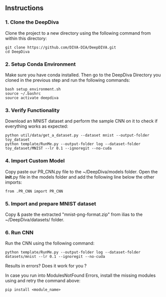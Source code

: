 ## Instructions

### 1. Clone the DeepDiva 
Clone the project to a new directory using the following command from within this directory: 

```
git clone https://github.com/DIVA-DIA/DeepDIVA.git
cd DeepDiva

```

### 2. Setup Conda Environment
Make sure you have conda installed. Then go to the DeepDiva Directory you cloned in the previous step and run the following commands: 

```
bash setup_environment.sh
source ~/.bashrc
source activate deepdiva
```

### 3. Verify Functionality
Download an MNIST dataset and perform the sample CNN on it to check if everything works as expected: 
```
python util/data/get_a_dataset.py --dataset mnist --output-folder toy_dataset
python template/RunMe.py --output-folder log --dataset-folder toy_dataset/MNIST --lr 0.1 --ignoregit --no-cuda
```

### 4. Import Custom Model
Copy paste our PR_CNN.py file to the ~/DeepDiva/models folder. Open the __init__.py file in the models folder and add the following line below the other imports: 
```
from .PR_CNN import PR_CNN
```


### 5. Import and prepare MNIST dataset
Copy & paste the extracted "mnist-png-format.zip" from ilias to the ~/DeepDiva/datasets/ folder. 


### 6. Run CNN
Run the CNN using the following command:
```
python template/RunMe.py --output-folder log --dataset-folder datasets/mnist --lr 0.1 --ignoregit --no-cuda
```
Results in errors? Does it work for you ?

In case you run into ModulesNotFound Errors, install the missing modules using and retry the command above: 
```
pip install <module_name>
```
